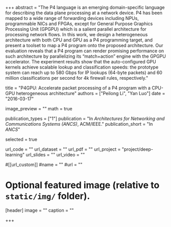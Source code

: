 +++
abstract = "The P4 language is an emerging domain-specific language for describing the data plane processing at a network device. P4 has been mapped to a wide range of forwarding devices including NPUs, programmable NICs and FPGAs, except for General Purpose Graphics Processing Unit (GPGPU) which is a salient parallel architecture for processing network flows. In this work, we design a heterogeneous architecture with both CPU and GPU as a P4 programming target, and present a toolset to map a P4 program onto the proposed architecture. Our evaluation reveals that a P4 program can render promising performance on such architecture by parallelizing its “match+action” engine with the GPGPU accelerator. The experiment results show that the auto-configured GPU kernels achieve scalable lookup and classification speeds: the prototype system can reach up to 580 Gbps for IP lookups (64-byte packets) and 60 million classifications per second for 4k firewall rules, respectively."

title = "P4GPU: Accelerate packet processing of a P4 program with a CPU-GPU heterogeneous architecture"
authors = ["Peilong Li", "Yan Luo"]
date = "2016-03-17"

image_preview = ""
math = true

publication_types = ["1"]
publication = "In *Architectures for Networking and Communications Systems (ANCS)*, ACM/IEEE."
publication_short = "In *ANCS*"

selected = true

url_code = ""
url_dataset = ""
url_pdf = ""
url_project = "project/deep-learning"
url_slides = ""
url_video = ""

#[[url_custom]]
#name = ""
#url = ""

# Optional featured image (relative to `static/img/` folder).
[header]
image = ""
caption = ""

+++


